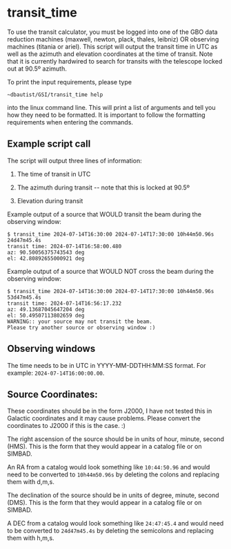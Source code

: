 # transit_time

To use the transit calculator, you must be logged into one of the GBO data reduction machines (maxwell, newton, plack, thales, leibniz) OR observing machines (titania or ariel). This script will output the transit time in UTC as well as the azimuth and elevation coordinates at the time of transit. Note that it is currently hardwired to search for transits with the telescope locked out at 90.5º azimuth. 

To print the input requirements, please type 

    ~dbautist/GSI/transit_time help 

into the linux command line. This will print a list of arguments and tell you how they need to be formatted. It is important to follow the formatting requirements when entering the commands. 

## Example script call

The script will output three lines of information: 

1. The time of transit in UTC

2. The azimuth during transit --  note that this is locked at 90.5º

3. Elevation during transit

Example output of a source that WOULD transit the beam during the observing window:

    $ transit_time 2024-07-14T16:30:00 2024-07-14T17:30:00 10h44m50.96s 24d47m45.4s
    transit time: 2024-07-14T16:58:00.480
    az: 90.50056375743543 deg
    el: 42.80892655000921 deg


Example output of a source that WOULD NOT cross the beam during the observing window:

    $ transit_time 2024-07-14T16:30:00 2024-07-14T17:30:00 10h44m50.96s 53d47m45.4s
    transit time: 2024-07-14T16:56:17.232
    az: 49.13687045647204 deg
    el: 50.49507113802659 deg
    WARNING:: your source may not transit the beam.
    Please try another source or observing window :)

## Observing windows
The time needs to be in UTC in YYYY-MM-DDTHH:MM:SS format. For example: `2024-07-14T16:00:00.00`. 

## Source Coordinates:
These coordinates should be in the form J2000, I have not tested this in Galactic coordinates and it may cause problems. Please convert the coordinates to J2000 if this is the case. :)

The right ascension of the source should be in units of hour, minute, second (HMS). This is the form that they would appear in a catalog file or on SIMBAD. 

An RA from a catalog would look something like `10:44:50.96` and would need to be converted to `10h44m50.96s` by deleting the colons and replacing them with d,m,s. 

The declination of the source should be in units of degree, minute, second (DMS). This is the form that they would appear in a catalog file or on SIMBAD. 

A DEC from a catalog would look something like `24:47:45.4` and would need to be converted to `24d47m45.4s` by deleting the semicolons and replacing them with h,m,s. 
